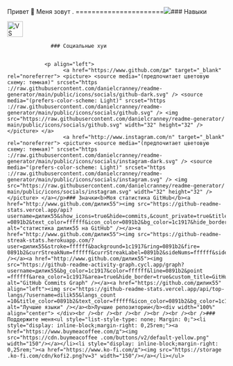 Привет 👋 Меня зовут 
. ======================<a href="https://www.github.com/дилик55" target="_blank" rel="noreferrer"><img src="https://img.shields.io/github/followers/дилик55?logo=github&style=for-the-badge&color=0891b2&labelColor=1c1917" /></a>### Навыки 
<p align="left">
 <a href="https://code.visualstudio.com/" target="_blank" rel="noreferrer"><img src="https://raw.githubusercontent.com/ danielcranney/readme-generator/main/public/icons/skills/visualstudiocode.svg" width="36" height="36" alt="VS Code" /></a> 
                    </p>
                    
                  ### Социальные хуи
                  
                   
                <p align="left"> 
                      <a href="https://www.github.com/ди" target="_blank" rel="noreferrer"> <picture> <source media="(предпочитает цветовую схему: темная)" srcset="https ://raw.githubusercontent.com/danielcranney/readme-generator/main/public/icons/socials/github-dark.svg" /> <source media="(prefers-color-scheme: Light)" srcset="https ://raw.githubusercontent.com/danielcranney/readme-generator/main/public/icons/socials/github.svg" /> <img src="https://raw.githubusercontent.com/danielcranney/readme-generator/ main/public/icons/socials/github.svg" width="32" height="32" /> </picture> </a>
                      <a href="http://www.instagram.com/n" target="_blank" rel="noreferrer"> <picture> <source media="(предпочитает цветовую схему: темная)" srcset="https ://raw.githubusercontent.com/danielcranney/readme-generator/main/public/icons/socials/instagram-dark.svg" /> <source media="(prefers-color-scheme: Light)" srcset="https ://raw.githubusercontent.com/danielcranney/readme-generator/main/public/icons/socials/instagram.svg" /> <img src="https://raw.githubusercontent.com/danielcranney/readme-generator/ main/public/icons/socials/instagram.svg" width="32" height="32" /> </picture> </a></p>### Значки<b>Моя статистика GitHub</b><a href="http://www.github.com/дилик55"><img src="https://github-readme-stats.vercel.app/api?username=дилик55&show_icons=true&hide=commits,&count_private=true&title_color =0891b2&text_color=ffffff&icon_color=0891b2&bg_color=1c1917&hide_border=true&show_icons=true" alt="статистика дилик55 на GitHub" /></a><a href="http://www.github.com/дилик55"><img src="https://github-readme-streak-stats.herokuapp.com/?user=дилик55&stroke=ffffff&background=1c1917&ring=0891b2&fire= 0891b2&currStreakNum=ffffff&currStreakLabel=0891b2&sideNums=ffffff&sideLabels=ffffff&dates=ffffff&hide_border=true" /></a><a href="http://www.github.com/дилик55"><img src="https://github-readme-activity-graph.cycl.app/graph?username=дилик55&bg_color=1c1917&color=ffffff&line=0891b2&point =ffffff&area_color=1c1917&area=true&hide_border=true&custom_title=GitHub%20Commits%20Graph" alt="GitHub Commits Graph" /></a><a href="https://github.com/дилик55" align="left"><img src="https://github-readme-stats.vercel.app/api/top-langs/?username=dilik55&langs_count =10&title_color=0891b2&text_color=ffffff&icon_color=0891b2&bg_color=1c1917&hide_border=true&locale=en&custom_title=Top%20%Languages" alt="Лучшие языки" /></a><b>Лучшие репозитории</b><div width="100%" align="center"> </div><br /><br /><br /><br /><br /><br /><br />### Поддержите меня<ul style="list-style-type: none; Margin: 0;"><li style="display: inline-block;margin-right: 0,25rem;"><a href="https://www.buymeacoffee.com/д"><img src="https://cdn.buymeacoffee .com/buttons/v2/default-yellow.png" width="150"/></a></li><li style="display: inline-block;margin-right: 0,25rem;"><a href="https://www.ko-fi.com/д"><img src="https://storage .ko-fi.com/cdn/kofi2.png?v=3" width="150"/></a></li></ul>
